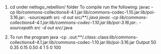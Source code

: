 

1. 	cd under netlogo_rebellion/ folder
	To compile run the following: 
	javac -cp lib/commons-collections4-4.1.jar:lib/commons-codec-1.10.jar:lib/poi-3.16.jar:. -sourcepath src -d out src/**/*.java
	javac -cp lib/commons-collections4-4.1.jar:lib/commons-codec-1.10.jar:lib/poi-3.16.jar:. -sourcepath src -d out src/*.java
	
2.	To run the program
	java -cp .:out:**/*.class:*.class:lib/commons-collections4-4.1.jar:lib/commons-codec-1.10.jar:lib/poi-3.16.jar Output 50 0.35 0.15 0.50 4 1 5 0 100